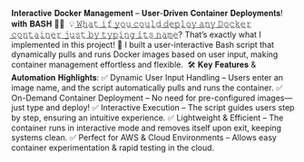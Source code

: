 𝐈𝐧𝐭𝐞𝐫𝐚𝐜𝐭𝐢𝐯𝐞 𝐃𝐨𝐜𝐤𝐞𝐫 𝐌𝐚𝐧𝐚𝐠𝐞𝐦𝐞𝐧𝐭 – 𝐔𝐬𝐞𝐫-𝐃𝐫𝐢𝐯𝐞𝐧 𝐂𝐨𝐧𝐭𝐚𝐢𝐧𝐞𝐫 𝐃𝐞𝐩𝐥𝐨𝐲𝐦𝐞𝐧𝐭𝐬! 𝐰𝐢𝐭𝐡 𝐁𝐀𝐒𝐇 🐳💡⁣
⁣
💡 ̲𝚆̲̲𝚑̲̲𝚊̲̲𝚝̲ ̲𝚒̲̲𝚏̲ ̲𝚢̲̲𝚘̲̲𝚞̲ ̲𝚌̲̲𝚘̲̲𝚞̲̲𝚕̲̲𝚍̲ ̲𝚍̲̲𝚎̲̲𝚙̲̲𝚕̲̲𝚘̲̲𝚢̲ ̲𝚊̲̲𝚗̲̲𝚢̲ ̲𝙳̲̲𝚘̲̲𝚌̲̲𝚔̲̲𝚎̲̲𝚛̲ ̲𝚌̲̲𝚘̲̲𝚗̲̲𝚝̲̲𝚊̲̲𝚒̲̲𝚗̲̲𝚎̲̲𝚛̲ ̲𝚓̲̲𝚞̲̲𝚜̲̲𝚝̲ ̲𝚋̲̲𝚢̲ ̲𝚝̲̲𝚢̲̲𝚙̲̲𝚒̲̲𝚗̲̲𝚐̲ ̲𝚒̲̲𝚝̲̲𝚜̲ ̲𝚗̲̲𝚊̲̲𝚖̲̲𝚎̲? That’s exactly what I implemented in this project! 🚀 I built a user-interactive Bash script that dynamically pulls and runs Docker images based on user input, making container management effortless and flexible.⁣
⁣
🛠️ 𝐊𝐞𝐲 𝐅𝐞𝐚𝐭𝐮𝐫𝐞𝐬 & 𝐀𝐮𝐭𝐨𝐦𝐚𝐭𝐢𝐨𝐧 𝐇𝐢𝐠𝐡𝐥𝐢𝐠𝐡𝐭𝐬:⁣
✅ Dynamic User Input Handling – Users enter an image name, and the script automatically pulls and runs the container.⁣
✅ On-Demand Container Deployment – No need for pre-configured images—just type and deploy!⁣
✅ Interactive Execution – The script guides users step by step, ensuring an intuitive experience.⁣
✅ Lightweight & Efficient – The container runs in interactive mode and removes itself upon exit, keeping systems clean.⁣
✅ Perfect for AWS & Cloud Environments – Allows easy container experimentation & rapid testing in the cloud.⁣
